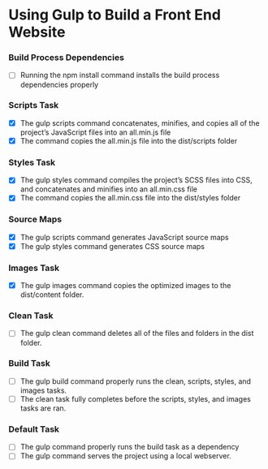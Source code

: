 # Using Gulp to Build a Front End Website

### Build Process Dependencies
- [ ] Running the npm install command installs the build process dependencies properly

### Scripts Task
- [x] The gulp scripts command concatenates, minifies, and copies all of the project’s JavaScript files into an all.min.js file
- [x] The command copies the all.min.js file into the dist/scripts folder

### Styles Task
- [x] The gulp styles command compiles the project’s SCSS files into CSS, and concatenates and minifies into an all.min.css file
- [x] The command copies the all.min.css file into the dist/styles folder

### Source Maps
- [x] The gulp scripts command generates JavaScript source maps
- [x] The gulp styles command generates CSS source maps

### Images Task
- [x] The gulp images command copies the optimized images to the dist/content folder.

### Clean Task
- [ ] The gulp clean command deletes all of the files and folders in the dist folder.

### Build Task
- [ ] The gulp build command properly runs the clean, scripts, styles, and images tasks.
- [ ] The clean task fully completes before the scripts, styles, and images tasks are ran.

### Default Task
- [ ] The gulp command properly runs the build task as a dependency
- [ ] The gulp command serves the project using a local webserver.
